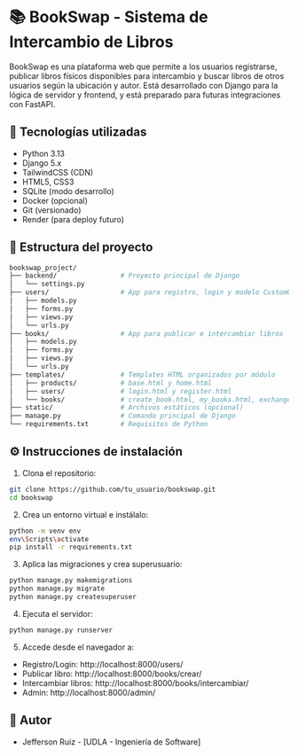 
# 📚 BookSwap - Sistema de Intercambio de Libros

BookSwap es una plataforma web que permite a los usuarios registrarse, publicar libros físicos disponibles para intercambio y buscar libros de otros usuarios según la ubicación y autor. Está desarrollado con Django para la lógica de servidor y frontend, y está preparado para futuras integraciones con FastAPI.

## 🚀 Tecnologías utilizadas

- Python 3.13
- Django 5.x
- TailwindCSS (CDN)
- HTML5, CSS3
- SQLite (modo desarrollo)
- Docker (opcional)
- Git (versionado)
- Render (para deploy futuro)

## 📂 Estructura del proyecto

```bash
bookswap_project/
├── backend/                # Proyecto principal de Django
│   └── settings.py
├── users/                  # App para registro, login y modelo CustomUser
│   ├── models.py
│   ├── forms.py
│   ├── views.py
│   └── urls.py
├── books/                  # App para publicar e intercambiar libros
│   ├── models.py
│   ├── forms.py
│   ├── views.py
│   └── urls.py
├── templates/              # Templates HTML organizados por módulo
│   ├── products/           # base.html y home.html
│   ├── users/              # login.html y register.html
│   └── books/              # create_book.html, my_books.html, exchange_books.html
├── static/                 # Archivos estáticos (opcional)
├── manage.py               # Comando principal de Django
└── requirements.txt        # Requisitos de Python
```

## ⚙️ Instrucciones de instalación

1. Clona el repositorio:
```bash
git clone https://github.com/tu_usuario/bookswap.git
cd bookswap
```

2. Crea un entorno virtual e instálalo:
```bash
python -m venv env
env\Scripts\activate
pip install -r requirements.txt
```

3. Aplica las migraciones y crea superusuario:
```bash
python manage.py makemigrations
python manage.py migrate
python manage.py createsuperuser
```

4. Ejecuta el servidor:
```bash
python manage.py runserver
```

5. Accede desde el navegador a:
- Registro/Login: http://localhost:8000/users/
- Publicar libro: http://localhost:8000/books/crear/
- Intercambiar libros: http://localhost:8000/books/intercambiar/
- Admin: http://localhost:8000/admin/

## 🧾 Autor

- Jefferson Ruiz - [UDLA - Ingeniería de Software]
